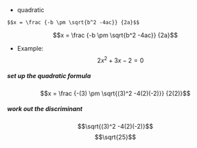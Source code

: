 
* quadratic
```
$$x = \frac {-b \pm \sqrt{b^2 -4ac}} {2a}$$
```
$$x = \frac {-b \pm \sqrt{b^2 -4ac}} {2a}$$

* Example:
$$2x^2 + 3x -2 = 0 $$
##### set up the quadratic formula
$$x = \frac {-(3) \pm \sqrt{(3)^2 -4(2)(-2)}} {2(2)}$$
##### work out the discriminant
$$\sqrt{(3)^2 -4(2)(-2)}$$
$$\sqrt{25}$$

